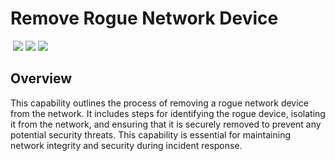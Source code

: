 # Remove Rogue Network Device
&nbsp;![](https://img.shields.io/badge/ID-C4101-blue)&nbsp;![](https://img.shields.io/badge/Phase-Eradication_%28P0004%29-blue)&nbsp;![](https://img.shields.io/badge/Category-Network-blue)
## Overview
This capability outlines the process of removing a rogue network device from the network. It includes steps for identifying the rogue device, isolating it from the network, and ensuring that it is securely removed to prevent any potential security threats. This capability is essential for maintaining network integrity and security during incident response.